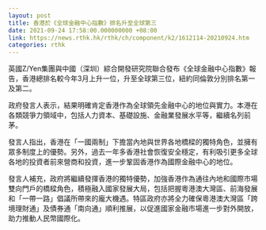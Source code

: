 ```yaml
---
layout: post
title: 香港於《全球金融中心指數》排名升至全球第三
date: 2021-09-24 17:58:00.000000000 +08:00
link: https://news.rthk.hk/rthk/ch/component/k2/1612114-20210924.htm
categories: rthk
---
```


英國Z/Yen集團與中國（深圳）綜合開發研究院聯合發布《全球金融中心指數》報告，香港總排名較今年3月上升一位，升至全球第三位，紐約同倫敦分別排名第一及第二。

政府發言人表示，結果明確肯定香港作為全球領先金融中心的地位與實力。本港在各類競爭力領域中，包括人力資本、基礎設施、金融業發展水平等，繼續名列前茅。

發言人指出，香港在「一國兩制」下擔當內地與世界各地橋樑的獨特角色，並擁有眾多制度上的優勢。另外，過去一年多香港社會恢復安全穩定，有利吸引更多全球各地的投資者前來營商和投資，進一步鞏固香港作為國際金融中心的地位。

發言人補充，政府將繼續發揮香港的獨特優勢，加強香港作為通往內地和國際市場雙向門戶的橋樑角色，積極融入國家發展大局，包括把握粵港澳大灣區、前海發展和「一帶一路」倡議所帶來的龐大機遇。特區政府亦將全力確保粵港澳大灣區「跨境理財通」及債券通「南向通」順利推展，以促進國家金融市場進一步對外開放，助力推動人民幣國際化。
